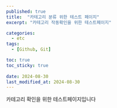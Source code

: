 ```yaml
---
published: true
title:  "카테고리 분류 위한 테스트 페이지"
excerpt: "카테고리 작동확인을 위한 테스트페이지"

categories:
  - etc
tags:
  - [Github, Git]

toc: true
toc_sticky: true
 
date: 2024-08-30
last_modified_at: 2024-08-30
---
```


카테고리 확인을 위한 테스트페이지입니다